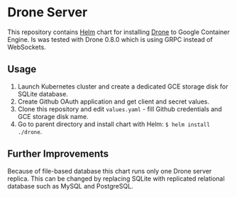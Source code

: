# Drone Server

This repository contains [Helm](http://github.com/kubernetes/helm) chart for installing [Drone](http://github.com/drone/drone) to Google Container Engine. Is was tested with Drone 0.8.0 which is using GRPC instead of WebSockets.

## Usage

1. Launch Kubernetes cluster and create a dedicated GCE storage disk for SQLite database.
2. Create Github OAuth application and get client and secret values.
3. Clone this repository and edit `values.yaml` - fill Github credentials and GCE storage disk name.
4. Go to parent directory and install chart with Helm: `$ helm install ./drone`.

## Further Improvements

Because of file-based database this chart runs only one Drone server replica. This can be changed by replacing SQLite with replicated relational database such as MySQL and PostgreSQL. 
